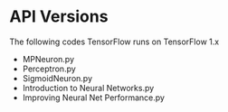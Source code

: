 # API Versions

The following codes TensorFlow runs on TensorFlow 1.x

- MPNeuron.py
- Perceptron.py
- SigmoidNeuron.py
- Introduction to Neural Networks.py
- Improving Neural Net Performance.py
